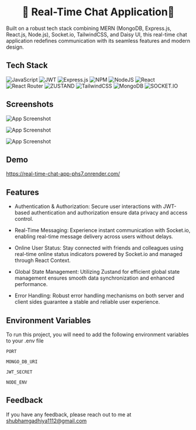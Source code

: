 
<h1 align = 'center'>🌟 Real-Time Chat Application🌟</h1> 

Built on a robust tech stack combining MERN (MongoDB, Express.js, React.js, Node.js), Socket.io, TailwindCSS, and Daisy UI, this real-time chat application redefines communication with its seamless features and modern design.

## Tech Stack

 ![JavaScript](https://img.shields.io/badge/javascript-%23323330.svg?style=for-the-badge&logo=javascript&logoColor=%23F7DF1E) 
 ![JWT](https://img.shields.io/badge/JWT-black?style=for-the-badge&logo=JSON%20web%20tokens) 
 ![Express.js](https://img.shields.io/badge/express.js-%23404d59.svg?style=for-the-badge&logo=express&logoColor=%2361DAFB) 
 ![NPM](https://img.shields.io/badge/NPM-%23000000.svg?style=for-the-badge&logo=npm&logoColor=white) 
 ![NodeJS](https://img.shields.io/badge/node.js-6DA55F?style=for-the-badge&logo=node.js&logoColor=white) 
 ![React](https://img.shields.io/badge/react-%2320232a.svg?style=for-the-badge&logo=react&logoColor=%2361DAFB) 
 ![React Router](https://img.shields.io/badge/React_Router-CA4245?style=for-the-badge&logo=react-router&logoColor=white) 
 ![ZUSTAND](https://img.shields.io/badge/zustand-%2320232a.svg?style=for-the-badge&logo=react&logoColor=%2361DAFB) 
 ![TailwindCSS](https://img.shields.io/badge/tailwindcss-%2338B2AC.svg?style=for-the-badge&logo=tailwind-css&logoColor=white) 
 ![MongoDB](https://img.shields.io/badge/MongoDB-%234ea94b.svg?style=for-the-badge&logo=mongodb&logoColor=white)
 ![SOCKET.IO](https://img.shields.io/badge/Socket.io-010101?&style=for-the-badge&logo=Socket.io&logoColor=white)


## Screenshots

![App Screenshot](https://res.cloudinary.com/dzgu4udhx/image/upload/v1719752264/umcymoxpjz3zwusyvsfo.png)

![App Screenshot](https://res.cloudinary.com/dzgu4udhx/image/upload/v1719752251/fubpjr3rbkm7eqe2m4ef.png)

![App Screenshot](https://res.cloudinary.com/dzgu4udhx/image/upload/v1719752254/iuoonec6f2bugyxn1rmu.png)





## Demo

https://real-time-chat-app-phs7.onrender.com/


## Features

- Authentication & Authorization: Secure user interactions with JWT-based authentication and authorization ensure data privacy and access control.

- Real-Time Messaging: Experience instant communication with Socket.io, enabling real-time message delivery across users without delays.

- Online User Status: Stay connected with friends and colleagues using real-time online status indicators powered by Socket.io and managed through React Context.

- Global State Management: Utilizing Zustand for efficient global state management ensures smooth data synchronization and enhanced performance.

- Error Handling: Robust error handling mechanisms on both server and client sides guarantee a stable and reliable user experience.


## Environment Variables

To run this project, you will need to add the following environment variables to your .env file

`PORT`

`MONGO_DB_URI`

`JWT_SECRET`

`NODE_ENV`


## Feedback

If you have any feedback, please reach out to me at shubhamgadhiya1112@gmail.com


